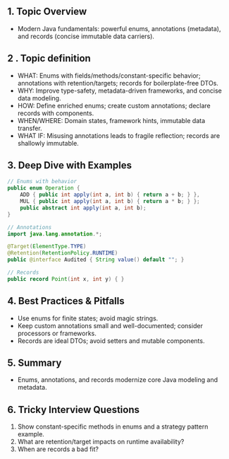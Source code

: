 ## 1. Topic Overview

- Modern Java fundamentals: powerful enums, annotations (metadata), and records (concise immutable data carriers).

## 2 . Topic definition

- WHAT: Enums with fields/methods/constant-specific behavior; annotations with retention/targets; records for boilerplate-free DTOs.
- WHY: Improve type-safety, metadata-driven frameworks, and concise data modeling.
- HOW: Define enriched enums; create custom annotations; declare records with components.
- WHEN/WHERE: Domain states, framework hints, immutable data transfer.
- WHAT IF: Misusing annotations leads to fragile reflection; records are shallowly immutable.

## 3. Deep Dive with Examples

```java
// Enums with behavior
public enum Operation {
    ADD { public int apply(int a, int b) { return a + b; } },
    MUL { public int apply(int a, int b) { return a * b; } };
    public abstract int apply(int a, int b);
}
```

```java
// Annotations
import java.lang.annotation.*;

@Target(ElementType.TYPE)
@Retention(RetentionPolicy.RUNTIME)
public @interface Audited { String value() default ""; }
```

```java
// Records
public record Point(int x, int y) { }
```

## 4. Best Practices & Pitfalls

- Use enums for finite states; avoid magic strings.
- Keep custom annotations small and well-documented; consider processors or frameworks.
- Records are ideal DTOs; avoid setters and mutable components.

## 5. Summary

- Enums, annotations, and records modernize core Java modeling and metadata.

## 6. Tricky Interview Questions

1. Show constant-specific methods in enums and a strategy pattern example.
2. What are retention/target impacts on runtime availability?
3. When are records a bad fit?

